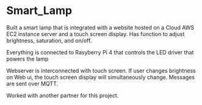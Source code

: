 # Smart_Lamp
Built a smart lamp that is integrated with a website hosted on a Cloud AWS EC2 instance server and a touch screen display. Has function to adjust brightness, saturation, and on/off. 

Everything is connected to Rasyberry Pi 4 that controls the LED driver that powers the lamp

Webserver is interconnected with touch screen. If user changes brightness on Web ui, the touch screen display will simultaneously change. Messages are sent over MQTT. 

Worked with another partner for this project.
